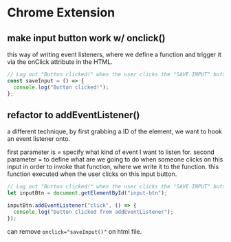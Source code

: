 # Chrome Extension

## make input button work w/ onclick()

this way of writing event listeners, where we define a function and trigger it via the onClick attribute in the HTML.

```javascript
// Log out "Button clicked!" when the user clicks the "SAVE INPUT" button
const saveInput = () => {
  console.log("Button clicked!");
};
```

##  refactor to addEventListener()

a different technique, by first grabbing a ID of the element, we want to hook an event listener onto.

first parameter is = specify what kind of event I want to listen for.
second parameter = to define what are we going to do when someone clicks on this input in order to invoke that function, where we write it to the function. this function executed when the user clicks on this input button.

```javascript
// Log out "Button clicked!" when the user clicks the "SAVE INPUT" button
let inputBtn = document.getElementById("input-btn");

inputBtn.addEventListener("click", () => {
  console.log("button clicked from addEventListener");
});
```

can remove `onclick="saveInput()"` on html file.